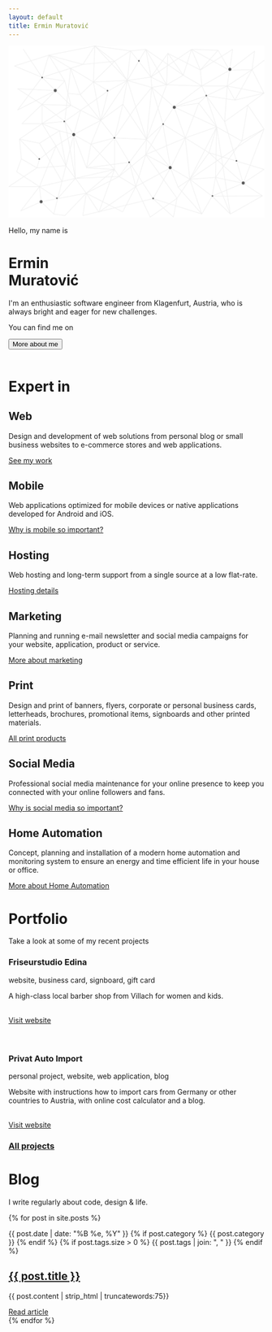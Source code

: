 ```yaml
---
layout: default
title: Ermin Muratović
---
```


<style>
    header {
        position: absolute;
    }
</style>
<div class="page" id="page">
    <div class="banner" id="banner">
        <img class="banner-bg" src="resources/images/iot-network.png" />
        <div class="text" data-scale>
            <p class="first">Hello, my name is</p>
            <h1>Ermin <br/><span>Muratović</span></h1>
            <p class="description">I'm an enthusiastic software engineer from Klagenfurt, Austria, who is always
                bright and eager for new challenges.</p>
            <div class="social">
                <p>You can find me on</p>
                <div class="social-list">
                    <div class="social-button">
                        <a class="linkedin" target="_blank" href="https://linkedin.com/in/ermin-muratovic">
                            <i class="fab fa-linkedin fa-lg"></i>
                        </a>
                    </div>
                    <div class="social-button">
                        <a class="twitter" target="_blank" href="https://twitter.com/erminm">
                            <i class="fab fa-twitter fa-lg"></i>
                        </a>
                    </div>
                    <div class="social-button">
                        <a class="instagram" target="_blank" href="https://www.instagram.com/erminmurat/">
                            <i class="fab fa-instagram fa-lg"></i>
                        </a>
                    </div>
                    <div class="social-button">
                        <a class="github" target="_blank" href="https://github.com/ermin-muratovic">
                            <i class="fab fa-github fa-lg"></i>
                        </a>
                    </div>
                </div>
            </div>
            <div>
                <button class="btn align-middle rotate-icon" onclick="scrollToMore();"><span>More about me</span> <i
                        class="far fa-angle-right fa-lg"></i></button>
            </div>
            <!--p class="description detail">
                Ich bin ein freiberuflicher Softwareentwickler aus Klagenfurt.
                Haben Sie Interesse an einer modernen Webseite, Webanwendung oder mobilen Applikation, dann <a href="mailto:ermin@muratovic.at">kontaktieren</a> Sie mich bitte.
            </p-->
            <!-- work hard, top quality, purposeful, responsible, constantly improve -->
            <!-- pixel perfect work -->
            <!-- with (love) to the details -->
            <!-- contact, work together, website is your greatest business asset -->
            <!-- webdesign, development, blog or online shop -->
            <!-- individually, cms, wordpress, responsive, social media, re design old website, care&support service, e-commerce -->
            <!-- graphics and logo design, corporate branding, advertisement (online&offline) -->
            <!-- werbemittel, visitenkarten, briefpapier, stempel, plakate, banner, notizblöcke, flyer, folder, anzeigen&inserate -->
            <!-- werbevideos, imagevideos, marketing, foto, editing -->
        </div>
        <div class="image">
            <img src="resources/images/default.png" data-src="resources/images/iot-parts-2.png"/>
            <!--img src="resources/images/default.png" data-src="resources/images/ermin-1.png"/-->
        </div>
        <div class="icon-scroll-container">
            <div class="icon-scroll"></div>
        </div>
    </div>
    <div class="expertin" id="expertin">
        <h1>Expert in</h1>
        <div class="expertin-list">
            <div class="expertin-item" data-animate data-animate-offset="100">
                <i class="fal fa-desktop fa-5x"></i>
                <h2>Web</h2>
                <p>Design and development of web solutions from personal blog or small business websites to
                    e-commerce stores and web applications.</p>
                <a href="/portfolio">See my work</a>
            </div>
            <div class="expertin-item" data-animate data-animate-offset="100">
                <i class="fal fa-mobile fa-5x"></i>
                <h2>Mobile</h2>
                <p>Web applications optimized for mobile devices or native applications developed for Android and
                    iOS.</p>
                <a href="/marketing">Why is mobile so important?</a>
            </div>
            <div class="expertin-item" data-animate data-animate-offset="100">
                <i class="fal fa-cloud fa-5x"></i>
                <h2>Hosting</h2>
                <p>Web hosting and long-term support from a single source at a low flat-rate.</p>
                <a href="/hosting">Hosting details</a>
            </div>
        </div>
        <div class="expertin-list">
            <div class="expertin-item" data-animate data-animate-offset="100">
                <i class="fal fa-briefcase fa-5x"></i>
                <h2>Marketing</h2>
                <p>Planning and running e-mail newsletter and social media campaigns for your website, application,
                    product or service.</p>
                <a href="/marketing">More about marketing</a>
            </div>
            <div class="expertin-item" data-animate data-animate-offset="100">
                <i class="fal fa-paint-brush fa-5x"></i>
                <h2>Print</h2>
                <p>Design and print of banners, flyers, corporate or personal business cards, letterheads,
                    brochures, promotional items, signboards and other printed materials.</p>
                <a href="/print">All print products</a>
            </div>
            <div class="expertin-item" data-animate data-animate-offset="100">
                <i class="fal fa-handshake fa-5x"></i>
                <h2>Social Media</h2>
                <p>Professional social media maintenance for your online presence to keep you connected with your
                    online followers and fans.</p>
                <a href="/socialmedia">Why is social media so important?</a>
            </div>
        </div>
        <div class="expertin-list">
            <div class="expertin-item" data-animate data-animate-offset="100">
                <i class="fal fa-home fa-5x"></i>
                <h2>Home Automation</h2>
                <p>Concept, planning and installation of a modern home automation and monitoring system to ensure an energy and time efficient life in your house or office.</p>
                <a href="/homeautomation">More about Home Automation</a>
            </div>
            <div class="expertin-item" data-animate data-animate-offset="100"></div>
            <div class="expertin-item" data-animate data-animate-offset="100"></div>
        </div>
    </div>
    <div class="portfolio" id="portfolio">
        <h1>Portfolio</h1>
        <p>Take a look at some of my recent projects</p>
        <div class="portfolio-list">
            <div class="portfolio-item reverse" data-animate data-animate-offset="100">
                <div class="description">
                    <h3>Friseurstudio Edina</h3>
                    <p class="type">website, business card, signboard, gift card</p>
                    <p>A high-class local barber shop from Villach for women and kids.</p>
                    <br/>
                    <a href="http://friseurstudio-edina.at" target="_blank">Visit website</a>
                </div>
                <div class="showcase">
                    <img src="resources/images/default.png"
                         data-src="resources/images/friseurstudio-edina-showcase.png"/>
                </div>
            </div>
            <div class="portfolio-item" data-animate data-animate-offset="100">
                <div class="showcase">
                    <img src="resources/images/default.png"
                         data-src="resources/images/privat-auto-import-showcase.png"/>
                </div>
                <div class="description">
                    <h3>Privat Auto Import</h3>
                    <p class="type">personal project, website, web application, blog</p>
                    <p>Website with instructions how to import cars from Germany or other countries to Austria, with
                        online cost calculator and a blog.</p>
                    <br/>
                    <a href="http://privat-auto-import.at" target="_blank">Visit website</a>
                </div>
            </div>
        </div>
        <h3><a href="/portfolio">All projects</a></h3>
    </div>
    <div class="blog-preview" id="blog">
        <h1>Blog</h1>
        <p>I write regularly about code, design & life.</p>
        <div class="posts">
            {% for post in site.posts %}
            <div class="post">
                <p>
                    <span class="date">{{ post.date | date: "%B %e, %Y" }}</span>
                    {% if post.category %}
                    <i class="fas fa-circle"></i> <span class="category">{{ post.category }}</span>
                    {% endif %}
                    {% if post.tags.size > 0 %}
                    <i class="fas fa-circle"></i> <span class="tags">{{ post.tags | join: ", " }}</span>
                    {% endif %}
                </p>
                <h2><a href="{{ post.url }}">{{ post.title }}</a></h2>
                <div class="separator"></div>
                <p class="preview-text">{{ post.content | strip_html | truncatewords:75}}</p>
                <a href="{{ post.url }}">Read article</a>
            </div>
            {% endfor %}
        </div>
    </div>
</div>
